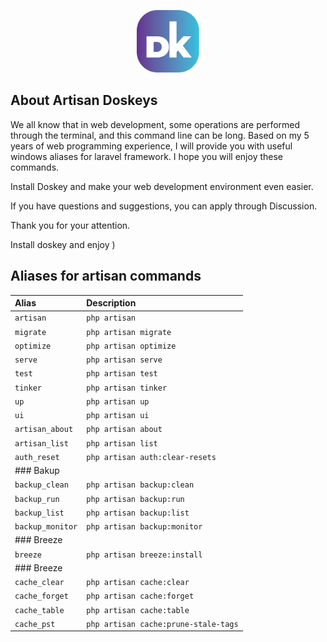 <p align="center">
<a href="https://doskeys.uz" target="_blank">
<img src="/img/dk.png" height="100" alt="doskeys.uz">
</a>
</p>

## About Artisan Doskeys

<p>We all know that in web development, some operations are performed through the terminal, and this command line can be long. Based on my 5 years of web programming experience, I will provide you with useful windows aliases for laravel framework. I hope you will enjoy these commands.</p>
<p>Install Doskey and make your web development environment even easier.</p>
<p>If you have questions and suggestions, you can apply through Discussion.</p>
<p>Thank you for your attention.</p>
<p>Install doskey and enjoy )</p>




## Aliases for artisan commands

| Alias                 | Description                                     |
|:----------------------|:------------------------------------------------|
| `artisan`             | `php artisan`                                   |
| `migrate`             | `php artisan migrate`                           |
| `optimize`            | `php artisan optimize`                          |
| `serve`               | `php artisan serve`                             |
| `test`                | `php artisan test`                              |
| `tinker`              | `php artisan tinker`                            |
| `up`                  | `php artisan up`                                |
| `ui`                  | `php artisan ui`                                |
| `artisan_about`       | `php artisan about`                             |
| `artisan_list`        | `php artisan list`                              |
| `auth_reset`          | `php artisan auth:clear-resets`                 | 
| ### Bakup  | 
| `backup_clean`        | `php artisan backup:clean`                      |
| `backup_run`          | `php artisan backup:run`                        |
| `backup_list`         | `php artisan backup:list`                       |
| `backup_monitor`      | `php artisan backup:monitor`                    |   
| ### Breeze | 
| `breeze`             | `php artisan breeze:install`                     |
| ### Breeze | 
| `cache_clear`             | `php artisan cache:clear`                     |
| `cache_forget`             | `php artisan cache:forget`                     |
| `cache_table`             | `php artisan cache:table`                     |
| `cache_pst`             | `php artisan cache:prune-stale-tags`                     |
